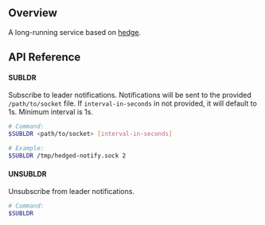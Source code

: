 ## Overview

A long-running service based on [hedge](https://github.com/flowerinthenight/hedge).

## API Reference

#### SUBLDR

Subscribe to leader notifications. Notifications will be sent to the provided `/path/to/socket` file. If `interval-in-seconds` in not provided, it will default to 1s. Minimum interval is 1s.

``` sh
# Command:
$SUBLDR <path/to/socket> [interval-in-seconds]

# Example:
$SUBLDR /tmp/hedged-notify.sock 2
```

#### UNSUBLDR

Unsubscribe from leader notifications.

``` sh
# Command:
$SUBLDR
```
